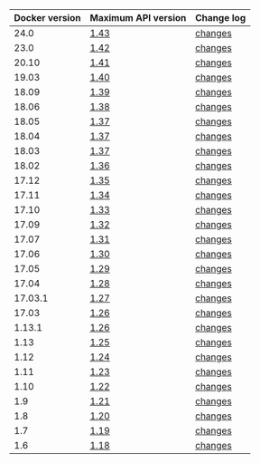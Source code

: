 
| Docker version | Maximum API version        | Change log                                               |
|:---------------|:---------------------------|:---------------------------------------------------------|
| 24.0           | [1.43](/engine/api/v1.43/) | [changes](/engine/api/version-history/#v143-api-changes) |
| 23.0           | [1.42](/engine/api/v1.42/) | [changes](/engine/api/version-history/#v142-api-changes) |
| 20.10          | [1.41](/engine/api/v1.41/) | [changes](/engine/api/version-history/#v141-api-changes) |
| 19.03          | [1.40](/engine/api/v1.40/) | [changes](/engine/api/version-history/#v140-api-changes) |
| 18.09          | [1.39](/engine/api/v1.39/) | [changes](/engine/api/version-history/#v139-api-changes) |
| 18.06          | [1.38](/engine/api/v1.38/) | [changes](/engine/api/version-history/#v138-api-changes) |
| 18.05          | [1.37](/engine/api/v1.37/) | [changes](/engine/api/version-history/#v137-api-changes) |
| 18.04          | [1.37](/engine/api/v1.37/) | [changes](/engine/api/version-history/#v137-api-changes) |
| 18.03          | [1.37](/engine/api/v1.37/) | [changes](/engine/api/version-history/#v137-api-changes) |
| 18.02          | [1.36](/engine/api/v1.36/) | [changes](/engine/api/version-history/#v136-api-changes) |
| 17.12          | [1.35](/engine/api/v1.35/) | [changes](/engine/api/version-history/#v135-api-changes) |
| 17.11          | [1.34](/engine/api/v1.34/) | [changes](/engine/api/version-history/#v134-api-changes) |
| 17.10          | [1.33](/engine/api/v1.33/) | [changes](/engine/api/version-history/#v133-api-changes) |
| 17.09          | [1.32](/engine/api/v1.32/) | [changes](/engine/api/version-history/#v132-api-changes) |
| 17.07          | [1.31](/engine/api/v1.31/) | [changes](/engine/api/version-history/#v131-api-changes) |
| 17.06          | [1.30](/engine/api/v1.30/) | [changes](/engine/api/version-history/#v130-api-changes) |
| 17.05          | [1.29](/engine/api/v1.29/) | [changes](/engine/api/version-history/#v129-api-changes) |
| 17.04          | [1.28](/engine/api/v1.28/) | [changes](/engine/api/version-history/#v128-api-changes) |
| 17.03.1        | [1.27](/engine/api/v1.27/) | [changes](/engine/api/version-history/#v127-api-changes) |
| 17.03          | [1.26](/engine/api/v1.27/) | [changes](/engine/api/version-history/#v126-api-changes) |
| 1.13.1         | [1.26](/engine/api/v1.26/) | [changes](/engine/api/version-history/#v126-api-changes) |
| 1.13           | [1.25](/engine/api/v1.26/) | [changes](/engine/api/version-history/#v125-api-changes) |
| 1.12           | [1.24](/engine/api/v1.24/) | [changes](/engine/api/version-history/#v124-api-changes) |
| 1.11           | [1.23](/engine/api/v1.23/) | [changes](/engine/api/version-history/#v123-api-changes) |
| 1.10           | [1.22](/engine/api/v1.22/) | [changes](/engine/api/version-history/#v122-api-changes) |
| 1.9            | [1.21](/engine/api/v1.21/) | [changes](/engine/api/version-history/#v121-api-changes) |
| 1.8            | [1.20](/engine/api/v1.20/) | [changes](/engine/api/version-history/#v120-api-changes) |
| 1.7            | [1.19](/engine/api/v1.19/) | [changes](/engine/api/version-history/#v119-api-changes) |
| 1.6            | [1.18](/engine/api/v1.18/) | [changes](/engine/api/version-history/#v118-api-changes) |
